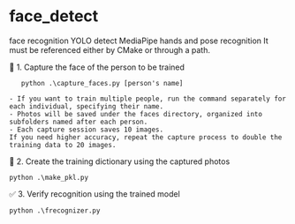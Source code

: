 # face_detect
face recognition YOLO detect MediaPipe hands and pose recognition
It must be referenced either by CMake or through a path.

 📸 1. Capture the face of the person to be trained
 ```
    python .\capture_faces.py [person's name]  
 ```
    - If you want to train multiple people, run the command separately for each individual, specifying their name.
    - Photos will be saved under the faces directory, organized into subfolders named after each person.
    - Each capture session saves 10 images.
    If you need higher accuracy, repeat the capture process to double the training data to 20 images.

🧠 2. Create the training dictionary using the captured photos
```
python .\make_pkl.py  
```
✅ 3. Verify recognition using the trained model
```
python .\frecognizer.py  
```
